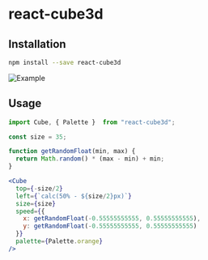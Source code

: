 # react-cube3d

## Installation

```bash
npm install --save react-cube3d
```
![Example](https://media.giphy.com/media/2vmgLXBybBE1XLkISW/giphy.gif)

## Usage

```jsx
import Cube, { Palette }  from "react-cube3d";

const size = 35;

function getRandomFloat(min, max) {
  return Math.random() * (max - min) + min;
}

<Cube
  top={-size/2}
  left={`calc(50% - ${size/2}px)`}
  size={size}
  speed={{
    x: getRandomFloat(-0.55555555555, 0.55555555555),
    y: getRandomFloat(-0.55555555555, 0.55555555555)
  }}
  palette={Palette.orange}
/>
```

